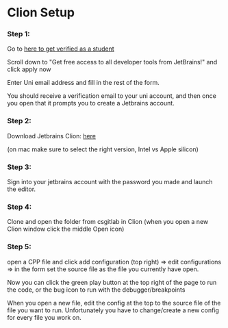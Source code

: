 
# Clion Setup

### Step 1:
Go to [here to get verified as a student](https://www.jetbrains.com/community/education/#students/)

Scroll down to "Get free access to all developer tools from JetBrains!" and click apply now

Enter Uni email address and fill in the rest of the form.

You should receive a verification email to your uni account, and then once you open that it prompts you to create a Jetbrains account.

### Step 2:
Download Jetbrains Clion:
[here](https://www.jetbrains.com/clion/download/)

(on mac make sure to select the right version, Intel vs Apple silicon)

### Step 3:
Sign into your jetbrains account with the password you made and launch the editor.

### Step 4:
Clone and open the folder from csgitlab in Clion (when you open a new Clion window click the middle Open icon)

### Step 5: 
open a CPP file and click add configuration (top right) => edit configurations => in the form set the source file as the file you currently have open.

Now you can click the green play button at the top right of the page to run the code, or the bug icon to run with the debugger/breakpoints

When you open a new file, edit the config at the top to the source file of the file you want to run. Unfortunately you have to change/create a new config for every file you work on.
